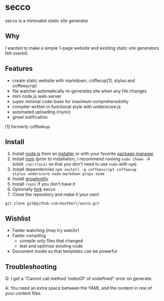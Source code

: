 # secco

secco is a minimalist static site generator

## Why

I wanted to make a simple 1-page website and existing static site generators felt overkill.

## Features

- create static website with markdown, coffecup[1], stylus and coffeescript
- file watcher automatically re-generates site when any file changes
- mini node.js web-server
- super minimal code-base for maximum comprehensibility
- compiler written in functional style with underscore.js
- automated uploading (rsync)
- growl notification

[1] formerly coffeekup

## Install

1. Install [node.js](http://nodejs.org/) from an [installer](http://nodejs.org/#download) or with your favorite [package manager](https://github.com/joyent/node/wiki/Installing-Node.js-via-package-manager)
2. Install [npm](http://npmjs.org/) (prior to installation, I recommend running <code>sudo chown -R $USER /usr/local</code> so that you don't need to use <code>sudo</code> with <code>npm</code>)
3. Install dependencies <code>npm install -g coffeescript coffeecup stylus underscore node-markdown props mime</code>
4. Install [growlnotify](http://growl.info/extras.php)
5. Install <code>rsync</code> if you don't have it
6. Optionally [fork](https://github.com/msutherl/secco/fork_select) secco
7. Clone the repository and make it your own!

~~~
git clone git@github.com:msutherl/secco.git
~~~

## Wishlist

- Faster watching (may try watchr)
- Faster compiling
	- compile only files that changed
	- test and optimize existing code
- Document model so that templates can be powerful

## Troubleshooting

Q: I get a "Cannot call method 'indexOf' of undefined" error on generate.

A: You need an extra space between the YAML and the content in one of your content files.
